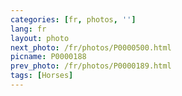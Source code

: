 ```yaml
---
categories: [fr, photos, '']
lang: fr
layout: photo
next_photo: /fr/photos/P0000500.html
picname: P0000188
prev_photo: /fr/photos/P0000189.html
tags: [Horses]
---
```

